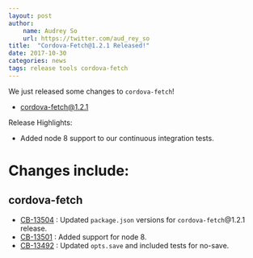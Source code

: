```yaml
---
layout: post
author:
    name: Audrey So
    url: https://twitter.com/aud_rey_so
title:  "Cordova-Fetch@1.2.1 Released!"
date: 2017-10-30
categories: news
tags: release tools cordova-fetch
---
```


We just released some changes to `cordova-fetch`!

* [cordova-fetch@1.2.1](https://www.npmjs.com/package/cordova-fetch)

Release Highlights:
* Added node 8 support to our continuous integration tests.

<!--more-->
# Changes include:

## cordova-fetch

* [CB-13504](https://issues.apache.org/jira/browse/CB-13504) : Updated `package.json` versions for `cordova-fetch`@1.2.1 release.
* [CB-13501](https://issues.apache.org/jira/browse/CB-13501) : Added support for node 8.
* [CB-13492](https://issues.apache.org/jira/browse/CB-13492) : Updated `opts.save` and included tests for no-save.
